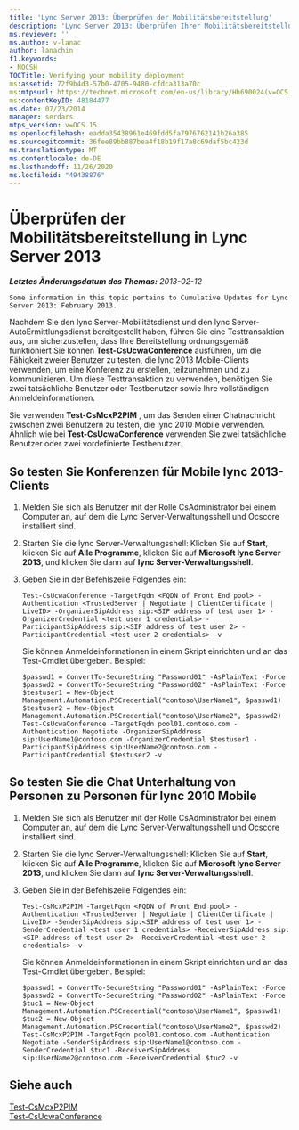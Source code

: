 ```yaml
---
title: 'Lync Server 2013: Überprüfen der Mobilitätsbereitstellung'
description: 'Lync Server 2013: Überprüfen Ihrer Mobilitätsbereitstellung.'
ms.reviewer: ''
ms.author: v-lanac
author: lanachin
f1.keywords:
- NOCSH
TOCTitle: Verifying your mobility deployment
ms:assetid: 72f9b4d3-57b0-4705-9480-cfdca313a70c
ms:mtpsurl: https://technet.microsoft.com/en-us/library/Hh690024(v=OCS.15)
ms:contentKeyID: 48184477
ms.date: 07/23/2014
manager: serdars
mtps_version: v=OCS.15
ms.openlocfilehash: eadda35438961e469fdd5fa7976762141b26a385
ms.sourcegitcommit: 36fee89bb887bea4f18b19f17a8c69daf5bc423d
ms.translationtype: MT
ms.contentlocale: de-DE
ms.lasthandoff: 11/26/2020
ms.locfileid: "49438876"
---
```

# <a name="verifying-your-mobility-deployment-in-lync-server-2013"></a>Überprüfen der Mobilitätsbereitstellung in Lync Server 2013

<div data-xmlns="http://www.w3.org/1999/xhtml">

<div class="topic" data-xmlns="http://www.w3.org/1999/xhtml" data-msxsl="urn:schemas-microsoft-com:xslt" data-cs="https://msdn.microsoft.com/">

<div data-asp="https://msdn2.microsoft.com/asp">



</div>

<div id="mainSection">

<div id="mainBody">

<span> </span>

_**Letztes Änderungsdatum des Themas:** 2013-02-12_

    Some information in this topic pertains to Cumulative Updates for Lync Server 2013: February 2013.

Nachdem Sie den lync Server-Mobilitätsdienst und den lync Server-AutoErmittlungsdienst bereitgestellt haben, führen Sie eine Testtransaktion aus, um sicherzustellen, dass Ihre Bereitstellung ordnungsgemäß funktioniert Sie können **Test-CsUcwaConference** ausführen, um die Fähigkeit zweier Benutzer zu testen, die lync 2013 Mobile-Clients verwenden, um eine Konferenz zu erstellen, teilzunehmen und zu kommunizieren. Um diese Testtransaktion zu verwenden, benötigen Sie zwei tatsächliche Benutzer oder Testbenutzer sowie Ihre vollständigen Anmeldeinformationen.

Sie verwenden **Test-CsMcxP2PIM** , um das Senden einer Chatnachricht zwischen zwei Benutzern zu testen, die lync 2010 Mobile verwenden. Ähnlich wie bei **Test-CsUcwaConference** verwenden Sie zwei tatsächliche Benutzer oder zwei vordefinierte Testbenutzer.

<div>

## <a name="to-test-conferencing-for-lync-2013-mobile-clients"></a>So testen Sie Konferenzen für Mobile lync 2013-Clients

1.  Melden Sie sich als Benutzer mit der Rolle CsAdministrator bei einem Computer an, auf dem die Lync Server-Verwaltungsshell und Ocscore installiert sind.

2.  Starten Sie die lync Server-Verwaltungsshell: Klicken Sie auf **Start**, klicken Sie auf **Alle Programme**, klicken Sie auf **Microsoft lync Server 2013**, und klicken Sie dann auf **lync Server-Verwaltungsshell**.

3.  Geben Sie in der Befehlszeile Folgendes ein:
    
        Test-CsUcwaConference -TargetFqdn <FQDN of Front End pool> -Authentication <TrustedServer | Negotiate | ClientCertificate | LiveID> -OrganizerSipAddress sip:<SIP address of test user 1> -OrganizerCredential <test user 1 credentials> -ParticipantSipAddress sip:<SIP address of test user 2> -ParticipantCredential <test user 2 credentials> -v
    
    Sie können Anmeldeinformationen in einem Skript einrichten und an das Test-Cmdlet übergeben. Beispiel:
    
        $passwd1 = ConvertTo-SecureString "Password01" -AsPlainText -Force
        $passwd2 = ConvertTo-SecureString "Password02" -AsPlainText -Force
        $testuser1 = New-Object Management.Automation.PSCredential("contoso\UserName1", $passwd1)
        $testuser2 = New-Object Management.Automation.PSCredential("contoso\UserName2", $passwd2)
        Test-CsUcwaConference -TargetFqdn pool01.contoso.com -Authentication Negotiate -OrganizerSipAddress sip:UserName1@contoso.com -OrganizerCredential $testuser1 -ParticipantSipAddress sip:UserName2@contoso.com -ParticipantCredential $testuser2 -v

</div>

<div>

## <a name="to-test-person-to-person-instant-messaging-im-for-lync-2010-mobile"></a>So testen Sie die Chat Unterhaltung von Personen zu Personen für lync 2010 Mobile

1.  Melden Sie sich als Benutzer mit der Rolle CsAdministrator bei einem Computer an, auf dem die Lync Server-Verwaltungsshell und Ocscore installiert sind.

2.  Starten Sie die lync Server-Verwaltungsshell: Klicken Sie auf **Start**, klicken Sie auf **Alle Programme**, klicken Sie auf **Microsoft lync Server 2013**, und klicken Sie dann auf **lync Server-Verwaltungsshell**.

3.  Geben Sie in der Befehlszeile Folgendes ein:
    
        Test-CsMcxP2PIM -TargetFqdn <FQDN of Front End pool> -Authentication <TrustedServer | Negotiate | ClientCertificate | LiveID> -SenderSipAddress sip:<SIP address of test user 1> -SenderCredential <test user 1 credentials> -ReceiverSipAddress sip:<SIP address of test user 2> -ReceiverCredential <test user 2 credentials> -v
    
    Sie können Anmeldeinformationen in einem Skript einrichten und an das Test-Cmdlet übergeben. Beispiel:
    
        $passwd1 = ConvertTo-SecureString "Password01" -AsPlainText -Force
        $passwd2 = ConvertTo-SecureString "Password02" -AsPlainText -Force
        $tuc1 = New-Object Management.Automation.PSCredential("contoso\UserName1", $passwd1)
        $tuc2 = New-Object Management.Automation.PSCredential("contoso\UserName2", $passwd2)
        Test-CsMcxP2PIM -TargetFqdn pool01.contoso.com -Authentication Negotiate -SenderSipAddress sip:UserName1@contoso.com -SenderCredential $tuc1 -ReceiverSipAddress sip:UserName2@contoso.com -ReceiverCredential $tuc2 -v

</div>

<div>

## <a name="see-also"></a>Siehe auch


[Test-CsMcxP2PIM](https://docs.microsoft.com/powershell/module/skype/Test-CsMcxP2PIM)  
[Test-CsUcwaConference](https://docs.microsoft.com/powershell/module/skype/Test-CsUcwaConference)  
  

</div>

</div>

<span> </span>

</div>

</div>

</div>

